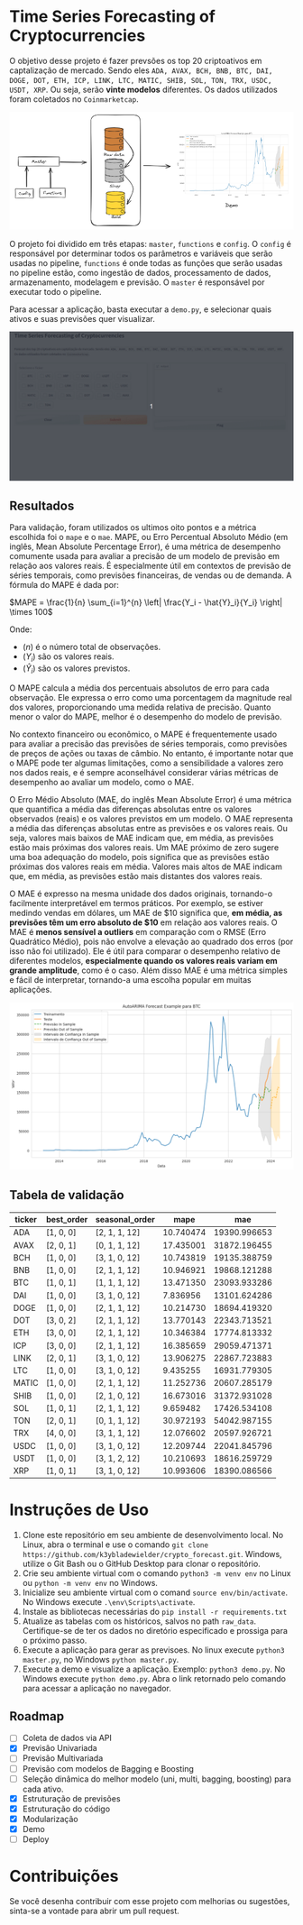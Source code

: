 # Time Series Forecasting of Cryptocurrencies

O objetivo desse projeto é fazer prevsões os top 20 criptoativos em captalização de mercado. Sendo eles ```ADA, AVAX, BCH, BNB, BTC, DAI, DOGE, DOT, ETH, ICP, LINK, LTC, MATIC, SHIB, SOL, TON, TRX, USDC, USDT, XRP```. Ou seja, serão **vinte modelos** diferentes. Os dados utilizados foram coletados no ```Coinmarketcap```. 

<img src="framework.png">

O projeto foi dividido em três etapas: ```master```, ```functions``` e ```config```. O ```config``` é responsável por determinar todos os parâmetros e variáveis que serão usadas no pipeline, ```functions``` é onde todas as funções que serão usadas no pipeline estão, como ingestão de dados, processamento de dados, armazenamento, modelagem e previsão. O ```master``` é responsável por executar todo o pipeline.

Para acessar a aplicação, basta executar a ```demo.py```, e selecionar quais ativos e suas previsões quer visualizar.

<img src="demo.gif"> 

## Resultados
Para validação, foram utilizados os ultimos oito pontos e a métrica escolhida foi o ```mape``` e o ```mae```. MAPE, ou Erro Percentual Absoluto Médio (em inglês, Mean Absolute Percentage Error), é uma métrica de desempenho comumente usada para avaliar a precisão de um modelo de previsão em relação aos valores reais. É especialmente útil em contextos de previsão de séries temporais, como previsões financeiras, de vendas ou de demanda. A fórmula do MAPE é dada por:

$MAPE = \frac{1}{n} \sum_{i=1}^{n} \left| \frac{Y_i - \hat{Y}_i}{Y_i} \right| \times 100$

Onde:
- $(n)$ é o número total de observações.
- $(Y_i)$ são os valores reais.
- $(\hat{Y}_i)$ são os valores previstos.

O MAPE calcula a média dos percentuais absolutos de erro para cada observação. Ele expressa o erro como uma porcentagem da magnitude real dos valores, proporcionando uma medida relativa de precisão. Quanto menor o valor do MAPE, melhor é o desempenho do modelo de previsão.

No contexto financeiro ou econômico, o MAPE é frequentemente usado para avaliar a precisão das previsões de séries temporais, como previsões de preços de ações ou taxas de câmbio. No entanto, é importante notar que o MAPE pode ter algumas limitações, como a sensibilidade a valores zero nos dados reais, e é sempre aconselhável considerar várias métricas de desempenho ao avaliar um modelo, como o MAE.

O Erro Médio Absoluto (MAE, do inglês Mean Absolute Error) é uma métrica que quantifica a média das diferenças absolutas entre os valores observados (reais) e os valores previstos em um modelo. O MAE representa a média das diferenças absolutas entre as previsões e os valores reais. Ou seja, valores mais baixos de MAE indicam que, em média, as previsões estão mais próximas dos valores reais. Um MAE próximo de zero sugere uma boa adequação do modelo, pois significa que as previsões estão próximas dos valores reais em média. Valores mais altos de MAE indicam que, em média, as previsões estão mais distantes dos valores reais.

O MAE é expresso na mesma unidade dos dados originais, tornando-o facilmente interpretável em termos práticos. Por exemplo, se estiver medindo vendas em dólares, um MAE de $10 significa que, **em média, as previsões têm um erro absoluto de $10** em relação aos valores reais. O MAE é **menos sensível a outliers** em comparação com o RMSE (Erro Quadrático Médio), pois não envolve a elevação ao quadrado dos erros (por isso não foi utilizado). Ele é útil para comparar o desempenho relativo de diferentes modelos, **especialmente quando os valores reais variam em grande amplitude**, como é o caso. Além disso MAE é uma métrica simples e fácil de interpretar, tornando-a uma escolha popular em muitas aplicações.

<img src="evaluation.png">

## Tabela de validação

| ticker | best_order | seasonal_order |    mape    |       mae       |
|--------|------------|-----------------|------------|-----------------|
|   ADA  | [1, 0, 0]  | [2, 1, 1, 12]   | 10.740474  | 19390.996653    |
|  AVAX  | [2, 0, 1]  | [0, 1, 1, 12]   | 17.435001  | 31872.196455    |
|   BCH  | [1, 0, 0]  | [3, 1, 0, 12]   | 10.743819  | 19135.388759    |
|   BNB  | [1, 0, 0]  | [2, 1, 1, 12]   | 10.946921  | 19868.121288    |
|   BTC  | [1, 0, 1]  | [1, 1, 1, 12]   | 13.471350  | 23093.933286    |
|   DAI  | [1, 0, 0]  | [3, 1, 0, 12]   |  7.836956  | 13101.624286    |
|  DOGE  | [1, 0, 0]  | [2, 1, 1, 12]   | 10.214730  | 18694.419320    |
|   DOT  | [3, 0, 2]  | [2, 1, 1, 12]   | 13.770143  | 22343.713521    |
|   ETH  | [3, 0, 0]  | [2, 1, 1, 12]   | 10.346384  | 17774.813332    |
|   ICP  | [3, 0, 0]  | [2, 1, 1, 12]   | 16.385659  | 29059.471371    |
|  LINK  | [2, 0, 1]  | [3, 1, 0, 12]   | 13.906275  | 22867.723883    |
|   LTC  | [1, 0, 0]  | [3, 1, 0, 12]   |  9.435255  | 16931.779305    |
|  MATIC | [1, 0, 0]  | [2, 1, 1, 12]   | 11.252736  | 20607.285179    |
|  SHIB  | [1, 0, 0]  | [2, 1, 0, 12]   | 16.673016  | 31372.931028    |
|   SOL  | [1, 0, 1]  | [2, 1, 1, 12]   |  9.659482  | 17426.534108    |
|   TON  | [2, 0, 1]  | [0, 1, 1, 12]   | 30.972193  | 54042.987155    |
|   TRX  | [4, 0, 0]  | [3, 1, 1, 12]   | 12.076602  | 20597.926721    |
|  USDC  | [1, 0, 0]  | [3, 1, 0, 12]   | 12.209744  | 22041.845796    |
|  USDT  | [1, 0, 0]  | [3, 1, 2, 12]   | 10.210693  | 18616.259729    |
|   XRP  | [1, 0, 1]  | [3, 1, 0, 12]   | 10.993606  | 18390.086566    |

# Instruções de Uso
1. Clone este repositório em seu ambiente de desenvolvimento local. No Linux, abra o terminal e use o comando `git clone https://github.com/k3ybladewielder/crypto_forecast.git`. Windows, utilize o Git Bash ou o GitHub Desktop para clonar o repositório.
2. Crie seu ambiente virtual com o comando ```python3 -m venv env``` no Linux ou `python -m venv env` no Windows.
3. Inicialize seu ambiente virtual com o comand ```source env/bin/activate```. No Windows execute `.\env\Scripts\activate`.
4. Instale as bibliotecas necessárias do ```pip install -r requirements.txt```
5. Atualize as tabelas com os históricos, salvos no path `raw_data`. Certifique-se de ter os dados no diretório especificado e prossiga para o próximo passo.
6. Execute a aplicação para gerar as previsoes. No linux execute ```python3 master.py```, no Windows `python master.py`.
7. Execute a demo e visualize a aplicação. Exemplo: ```python3 demo.py```. No Windows execute `python demo.py`. Abra o link retornado pelo comando para acessar a aplicação no navegador.

## Roadmap
- [ ] Coleta de dados via API
- [X] Previsão Univariada
- [ ] Previsão Multivariada
- [ ] Previsão com modelos de Bagging e Boosting
- [ ] Seleção dinâmica do melhor modelo (uni, multi, bagging, boosting) para cada ativo.
- [X] Estruturação de previsões
- [X] Estruturação do código
- [X] Modularização
- [X] Demo
- [ ] Deploy

# Contribuições
Se você desenha contribuir com esse projeto com melhorias ou sugestões, sinta-se a vontade para abrir um pull request.

